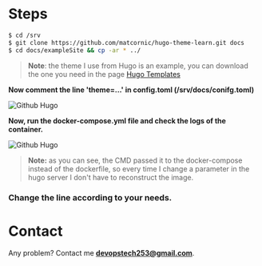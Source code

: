 # Steps

```sh
$ cd /srv
$ git clone https://github.com/matcornic/hugo-theme-learn.git docs
$ cd docs/exampleSite && cp -ar * ../
```
> **Note**: the theme I use from Hugo is an example, you can download the one you need in the page [Hugo Templates](https://themes.gohugo.io/)



**Now comment the line 'theme=...' in config.toml (/srv/docs/conifg.toml)**

![Github Hugo](https://storage.googleapis.com/devopstech/Github-photos/hugo-github.png)


**Now, run the docker-compose.yml file and check the logs of the container.**


![Github Hugo](https://storage.googleapis.com/devopstech/Github-photos/hugo-github-2.png)

> **Note:** as you can see, the CMD passed it to the docker-compose instead of the dockerfile, so every time I change a parameter in the hugo server I don't have to reconstruct the image.

### Change the line according to your needs.


# Contact

Any problem? Contact me **devopstech253@gmail.com**. 
